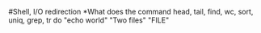 #Shell, I/O redirection
 *What does the command head, tail, find, wc, sort, uniq, grep, tr do
 "echo world"
 "Two files"
"FILE"
